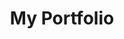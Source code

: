 <h1 align="center">My Portfolio</h1>
<p>
<img href="src/assets/homescreen.png" align="center">
</p>
